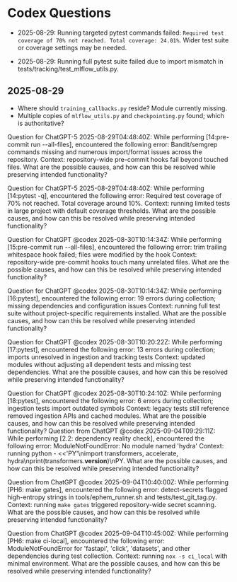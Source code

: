 # Codex Questions

- 2025-08-29: Running targeted pytest commands failed: `Required test coverage of 70% not reached. Total coverage: 24.01%`. Wider test suite or coverage settings may be needed.

- 2025-08-29: Running full pytest suite failed due to import mismatch in tests/tracking/test_mlflow_utils.py.

## 2025-08-29
- Where should `training_callbacks.py` reside? Module currently missing.
- Multiple copies of `mlflow_utils.py` and `checkpointing.py` found; which is authoritative?

Question for ChatGPT-5 2025-08-29T04:48:40Z:
While performing [14:pre-commit run --all-files], encountered the following error:
Bandit/semgrep commands missing and numerous import/format issues across the repository.
Context: repository-wide pre-commit hooks fail beyond touched files.
What are the possible causes, and how can this be resolved while preserving intended functionality?

Question for ChatGPT-5 2025-08-29T04:48:40Z:
While performing [14:pytest -q], encountered the following error:
Required test coverage of 70% not reached. Total coverage around 10%.
Context: running limited tests in large project with default coverage thresholds.
What are the possible causes, and how can this be resolved while preserving intended functionality?

Question for ChatGPT @codex 2025-08-30T10:14:34Z:
While performing [15:pre-commit run --all-files], encountered the following error:
trim trailing whitespace hook failed; files were modified by the hook
Context: repository-wide pre-commit hooks touch many unrelated files.
What are the possible causes, and how can this be resolved while preserving intended functionality?

Question for ChatGPT @codex 2025-08-30T10:14:34Z:
While performing [16:pytest], encountered the following error:
19 errors during collection; missing dependencies and configuration issues
Context: running full test suite without project-specific requirements installed.
What are the possible causes, and how can this be resolved while preserving intended functionality?

Question for ChatGPT @codex 2025-08-30T10:20:22Z:
While performing [17:pytest], encountered the following error:
13 errors during collection; imports unresolved in ingestion and tracking tests
Context: updated modules without adjusting all dependent tests and missing test dependencies.
What are the possible causes, and how can this be resolved while preserving intended functionality?

Question for ChatGPT @codex 2025-08-30T10:24:10Z:
While performing [18:pytest], encountered the following error:
6 errors during collection; ingestion tests import outdated symbols
Context: legacy tests still reference removed ingestion APIs and cached modules.
What are the possible causes, and how can this be resolved while preserving intended functionality?
Question from ChatGPT @codex 2025-09-04T09:29:11Z: While performing [2.2: dependency reality check], encountered the following error: ModuleNotFoundError: No module named 'hydra' Context: running python - <<'PY'\nimport transformers, accelerate, hydra\nprint(transformers.__version__)\nPY. What are the possible causes, and how can this be resolved while preserving intended functionality?

Question from ChatGPT @codex 2025-09-04T10:40:00Z: While performing [PH6: make gates], encountered the following error: detect-secrets flagged high-entropy strings in tools/ephem_runner.sh and tests/test_git_tag.py. Context: running `make gates` triggered repository-wide secret scanning. What are the possible causes, and how can this be resolved while preserving intended functionality?

Question from ChatGPT @codex 2025-09-04T10:45:00Z: While performing [PH6: make ci-local], encountered the following error: ModuleNotFoundError for 'fastapi', 'click', 'datasets', and other dependencies during test collection. Context: running `nox -s ci_local` with minimal environment. What are the possible causes, and how can this be resolved while preserving intended functionality?
